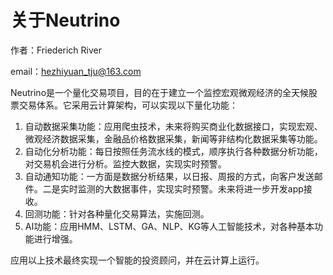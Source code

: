 # 关于Neutrino
作者：Friederich River

email：hezhiyuan_tju@163.com

Neutrino是一个量化交易项目，目的在于建立一个监控宏观微观经济的全天候股票交易体系。它采用云计算架构，可以实现以下量化功能：

1. 自动数据采集功能：应用爬虫技术，未来将购买商业化数据接口，实现宏观、微观经济数据采集，金融品价格数据采集，新闻等非结构化数据采集等功能。
2. 自动化分析功能：每日按照任务流水线的模式，顺序执行各种数据分析功能，对交易机会进行分析。监控大数据，实现实时预警。
3. 自动通知功能：一方面是数据分析结果，以日报、周报的方式，向客户发送邮件。二是实时监测的大数据事件，实现实时预警。未来将进一步开发app接收。
4. 回测功能：针对各种量化交易算法，实施回测。
5. AI功能：应用HMM、LSTM、GA、NLP、KG等人工智能技术，对各种基本功能进行增强。

应用以上技术最终实现一个智能的投资顾问，并在云计算上运行。